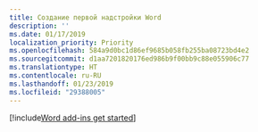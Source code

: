 ```yaml
---
title: Создание первой надстройки Word
description: ''
ms.date: 01/17/2019
localization_priority: Priority
ms.openlocfilehash: 584a9d0bc1d86ef9685b058fb255ba08723bd4e2
ms.sourcegitcommit: d1aa7201820176ed986b9f00bb9c88e055906c77
ms.translationtype: HT
ms.contentlocale: ru-RU
ms.lasthandoff: 01/23/2019
ms.locfileid: "29388005"
---
```

[!include[Word add-ins get started](../includes/file-get-started-word.md)]
